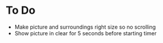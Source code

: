 To Do
=====

- Make picture and surroundings right size so no scrolling
- Show picture in clear for 5 seconds before starting timer